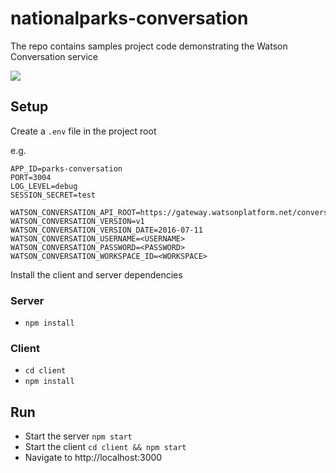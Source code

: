 # nationalparks-conversation
 
The repo contains samples project code demonstrating the Watson Conversation service


![](https://github.com/cdimascio/nationalparks_conversation/raw/master/.assets/sshot.png)

## Setup

Create a `.env` file in the project root

e.g.
```
APP_ID=parks-conversation
PORT=3004
LOG_LEVEL=debug
SESSION_SECRET=test

WATSON_CONVERSATION_API_ROOT=https://gateway.watsonplatform.net/conversation/api
WATSON_CONVERSATION_VERSION=v1
WATSON_CONVERSATION_VERSION_DATE=2016-07-11
WATSON_CONVERSATION_USERNAME=<USERNAME>
WATSON_CONVERSATION_PASSWORD=<PASSWORD>
WATSON_CONVERSATION_WORKSPACE_ID=<WORKSPACE>
```

Install the client and server dependencies
### Server
- `npm install`

### Client
- `cd client`
- `npm install`

## Run
- Start the server `npm start`
- Start the client `cd client && npm start`
- Navigate to http://localhost:3000
